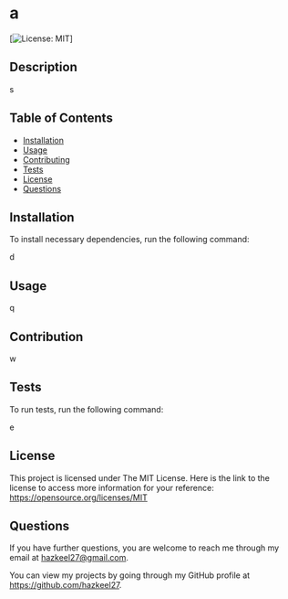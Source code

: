 
# a
[![License: MIT](https://img.shields.io/badge/License-MIT-yellow.svg)]

## Description

s

## Table of Contents

* [Installation](#installation)
* [Usage](#usage)
* [Contributing](#contributing)
* [Tests](#tests)
* [License](#license)
* [Questions](#questions)

## <a name="installation"></a>Installation

To install necessary dependencies, run the following command:

d

## <a name="usage"></a>Usage

q

## <a name="contributing"></a>Contribution

w

## <a name="tests"></a>Tests

To run tests, run the following command:

e

## <a name="license"></a>License

This project is licensed under The MIT License. Here is the link to the license to access more information for your reference: https://opensource.org/licenses/MIT

## <a name="questions"></a>Questions

If you have further questions, you are welcome to reach me through my email at hazkeel27@gmail.com.

You can view my projects by going through my GitHub profile at https://github.com/hazkeel27.
